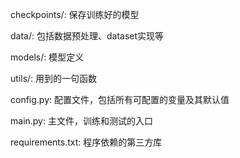 checkpoints/: 保存训练好的模型

data/: 包括数据预处理、dataset实现等

models/: 模型定义

utils/: 用到的一句函数

config.py: 配置文件，包括所有可配置的变量及其默认值

main.py: 主文件，训练和测试的入口

requirements.txt: 程序依赖的第三方库